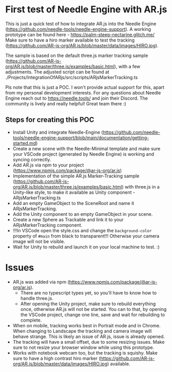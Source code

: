 # First test of Needle Engine with AR.js

This is just a quick test of how to integrate AR.js into the Needle Engine (https://github.com/needle-tools/needle-engine-support). A working prototype can be found here - https://palm-steep-nectarine.glitch.me/ Make sure to have a hiro marker available to test the tracking (https://github.com/AR-js-org/AR.js/blob/master/data/images/HIRO.jpg).

The sample is based on the default three.js marker tracking sample (https://github.com/AR-js-org/AR.js/blob/master/three.js/examples/basic.html), with a few adjustments. The adjusted script can be found at ./Projects/IntegrationOfARjs/src/scripts/ARjsMarkerTracking.ts 

Pls note that this is just a POC. I won't provide actual support for this, apart from my personal development interests. For any questions about Needle Engine reach out to https://needle.tools/ and join their Discord. The community is lively and really helpful! Great team there :)

## Steps for creating this POC

- Install Unity and integrate Needle-Engine (https://github.com/needle-tools/needle-engine-support/blob/main/documentation/getting-started.md)
- Create a new scene with the Needle-Minimal template and make sure your VSCode project (generated by Needle Engine) is working and syncing correctly.
- Add AR.js via npm to your project (https://www.npmjs.com/package/@ar-js-org/ar.js)
- Implementation of the simple AR.js Marker-Tracking sample (https://github.com/AR-js-org/AR.js/blob/master/three.js/examples/basic.html) with three.js in a Unity-like style, to make it available as Unity component - ARjsMarkerTracking.ts
- Add an empty GameObject to the SceneRoot and name it ARjsMarkerTracking.
- Add the Unity component to an empty GameObject in your scene.
- Create a new Sphere as Trackable and link it to your ARjsMarkerTracking component.
- !!!In VSCode open the style.css and change the ```background-color``` property of ```#main``` from black to transparent!!! Otherwise your camera image will not be visible.
- Wait for Unity to rebuild and launch it on your local machine to test. :)

# Issues

- AR.js was added via npm (https://www.npmjs.com/package/@ar-js-org/ar.js).
	- There are no typescript types yet, so you'll have to know how to handle three.js.
	- After opening the Unity project, make sure to rebuild everything once, otherwise AR.js will not be started. You can to that, by opening the VSCode project, change one line, save and wait for rebuilding to complete.
- When on mobile, tracking works best in Portrait mode and in Chrome. When changing to Landscape the tracking and camera image will behave strange. This is likely an issue of AR.js, issue is already opened.
- The tracking will have a small offset, due to some resizing issues. Make sure to not resize your browser window while using this prototype.
- Works with notebook webcam too, but the tracking is squishy. Make sure to have a high contrast hiro marker (https://github.com/AR-js-org/AR.js/blob/master/data/images/HIRO.jpg) available.
